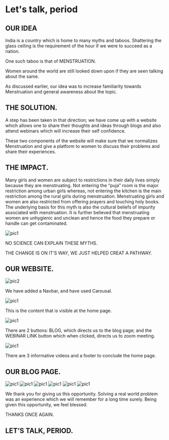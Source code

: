 # Let's talk, period


## OUR IDEA

India is a country which is home to many myths and taboos.
Shattering the glass ceiling is the requirement of the hour if
we were to succeed as a nation.

One such taboo is that of MENSTRUATION.

Women around the world are still looked down upon if they
are seen talking about the same.

As discussed earlier, our idea was to increase familiarity
towards Menstruation and general awareness about the
topic.




## THE SOLUTION.

A step has been taken in that direction; we have come up
with a website which allows one to share their thoughts and
ideas through blogs and also attend webinars which will
increase their self confidence.

These two components of the website will make sure that we
normalizes Menstruation and give a platform to women to
discuss their problems and share their experiences.




## THE IMPACT.

Many girls and women are subject to restrictions in their
daily lives simply because they are menstruating. Not
entering the “puja” room is the major restriction among
urban girls whereas, not entering the kitchen is the main
restriction among the rural girls during menstruation.
Menstruating girls and women are also restricted from
offering prayers and touching holy books. The underlying
basis for this myth is also the cultural beliefs of impurity
associated with menstruation. It is further believed that
menstruating women are unhygienic and unclean and hence
the food they prepare or handle can get contaminated.

![pic1](/images/Picture1.png)

NO SCIENCE CAN EXPLAIN THESE MYTHS.

THE CHANGE IS ON IT’S WAY, WE JUST HELPED CREAT A
PATHWAY.


## OUR WEBSITE.

![pic2](/images/Picture2.png)


We have added a Navbar, and have used Carousal.

![pic1](/images/Picture3.png)

This is the content that is visible at the home page.


![pic1](/images/Picture4.png)


There are 2 buttons: BLOG, which directs us to the blog page; and the WEBINAR LINK button which when clicked, directs us to zoom meeting.


![pic1](/images/Picture5.png)

There are 3 informative videos and a footer to conclude the home page.

## OUR BLOG PAGE.

![pic1](/images/Picture6.png)
![pic1](/images/Picture7.png)
![pic1](/images/Picture8.png)
![pic1](/images/Picture9.png)
![pic1](/images/Picture10.png)
![pic1](/images/Picture11.png)


We thank you for giving us this opportunity. Solving a real world problem was an experience which we will remember for a long time surely. 
Being given this opportunity, we feel blessed.

THANKS ONCE AGAIN.
## LET’S TALK, PERIOD.




